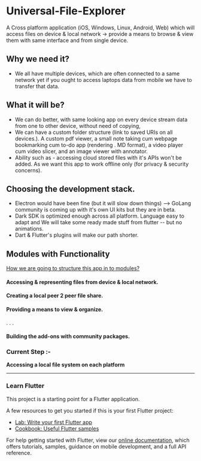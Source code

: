 # Universal-File-Explorer

A Cross platform application (iOS, Windows, Linux, Android, Web) which will access files on device &amp; local network -> provide a means to browse &amp; view them with same interface and from single device.

## Why we need it?

* We all have multiple devices, which are often connected to a same network yet if you ought to access laptops data from mobile we have to transfer that data. 

## What it will be?

*  We can do better, with same looking app on every device stream data from one to other device, without need of copying, 
*  We can have a custom folder structure (link to saved URIs on all devices.). A custom pdf viewer, a small note taking cum webpage bookmarking cum to-do app (rendering . MD format), a video player cum video slicer, and an image viewer with annotator. 
*  Ability such as - accessing cloud stored files with it's APIs won't be added. As we want this app to work offline only (for privacy & security concerns).

## Choosing the development stack.

* Electron would have been fine (but it will slow down things) --> GoLang community is coming up with it's own UI kits but they are in beta.
* Dark SDK is optimized enough across all platform. Language easy to adapt and We will take some ready made stuff from flutter -- but no animations. 
* Dart & Flutter's plugins will make our path shorter.

## Modules with Functionality

[How we are going to structure this app in to modules?](MODULES.md)

#### Accessing & representing files from device & local network.

#### Creating a local peer 2 peer file share.

#### Providing a means to view & organize.

.
.
.

#### Building the add-ons with community packages.

### Current Step :-

**Accessing a local file system on each platform**

---------------------------------------------------------------------

### Learn Flutter

This project is a starting point for a Flutter application.

A few resources to get you started if this is your first Flutter project:

* [Lab: Write your first Flutter app](https://flutter.dev/docs/get-started/codelab)
* [Cookbook: Useful Flutter samples](https://flutter.dev/docs/cookbook)

For help getting started with Flutter, view our
[online documentation](https://flutter.dev/docs), which offers tutorials, 
samples, guidance on mobile development, and a full API reference.
